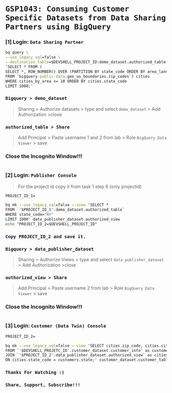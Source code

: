 #  ```GSP1043: Consuming Customer Specific Datasets from Data Sharing Partners using BigQuery```

### [1] Login: ```Data Sharing Partner```
```cmd
bq query \
--use_legacy_sql=false \
--destination_table=$DEVSHELL_PROJECT_ID:demo_dataset.authorized_table \
'SELECT * FROM (
SELECT *, ROW_NUMBER() OVER (PARTITION BY state_code ORDER BY area_land_meters DESC) AS cities_by_area
FROM `bigquery-public-data.geo_us_boundaries.zip_codes`) cities
WHERE cities_by_area <= 10 ORDER BY cities.state_code
LIMIT 1000;'
```
### ```Bigquery > demo_dataset```
> Sharing > Authorize datasets > type and select ```demo_dataset``` > Add Authorization >close

### ```authorized_table > Share```
> Add Principal > Paste username 1 and 2 from lab > Role ```BigQuery Data Viewer``` > save
### Close the Incognito Window!!!
#
#

### [2] Login: ```Publisher Console``` 
> For the project id copy it from task 1 step 6 (only projectid)
```cmd
PROJECT_ID_1=
```
```cmd
bq mk --use_legacy_sql=false --view 'SELECT *
FROM `'$PROJECT_ID_1'.demo_dataset.authorized_table`
WHERE state_code="NY"
LIMIT 1000' data_publisher_dataset.authorized_view
echo "PROJECT_ID_2=$DEVSHELL_PROJECT_ID"
```
### ```Copy PROJECT_ID_2 and save it.```
### ```Bigquery > data_publisher_dataset```
> Sharing > Authorize Views > type and select ```data_publisher_dataset``` > Add Authorization >close
### ```authorized_view > Share```
>Add Principal > Paste username 2 from lab > Role ```BigQuery Data Viewer``` > save
### Close the Incognito Window!!!
#
#

### [3] Login:  ```Customer (Data Twin) Console ```
```cmd
PROJECT_ID_2=
```
```cmd
bq mk --use_legacy_sql=false --view 'SELECT cities.zip_code, cities.city, cities.state_code, customers.last_name, customers.first_name
FROM `'$DEVSHELL_PROJETC_ID'.customer_dataset.customer_info` as customers
JOIN `'$PROJECT_ID_2'.data_publisher_dataset.authorized_view` as cities
ON cities.state_code = customers.state;' customer_dataset.customer_table
```


### ```Thanks For Watching :)```
### ```Share, Support, Subscribe!!!``` 
